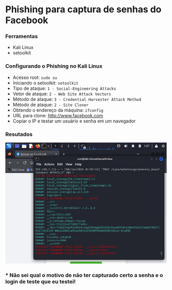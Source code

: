 # Phishing para captura de senhas do Facebook

### Ferramentas

- Kali Linux
- setoolkit

### Configurando o Phishing no Kali Linux

- Acesso root: ``` sudo su ```
- Iniciando o setoolkit: ``` setoolkit ```
- Tipo de ataque: ```1 - Social-Engineering Attacks ```
- Vetor de ataque: ```2 - Web Site Attack Vectors ```
- Método de ataque: ```3 - Credential Harvester Attack Method ```
- Método de ataque: ```2 - Site Cloner ```
- Obtendo o endereço da máquina: ``` ifconfig ```
- URL para clone: http://www.facebook.com
- Copiar o IP e testar um usuário e senha em um navegador

### Resutados

![Alt text](./passwd.jpeg "Optional title")

<h3> * Não sei qual o motivo de não ter capturado certo a senha e o login de teste que eu testei!